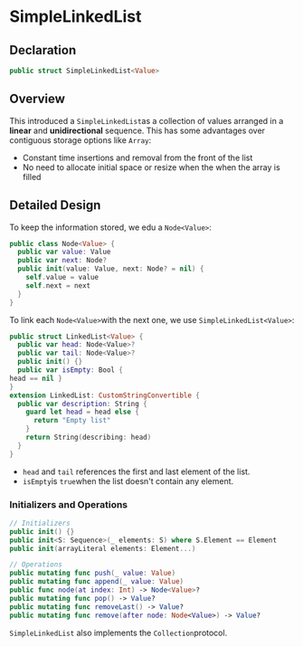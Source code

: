 # SimpleLinkedList

## Declaration

```swift
public struct SimpleLinkedList<Value>
```

## Overview
This introduced a `SimpleLinkedList`as a collection of values arranged in a **linear** and **unidirectional** sequence. This has some advantages over contiguous storage options like `Array`:

-  Constant time insertions and removal from the front of the list
- No need to allocate initial space or resize when the when the array is filled

## Detailed Design
To keep the information stored, we edu a `Node<Value>`:
```swift
public class Node<Value> {
  public var value: Value
  public var next: Node?
  public init(value: Value, next: Node? = nil) {
    self.value = value
    self.next = next
  }
}
```

To link each `Node<Value>`with the next one, we use `SimpleLinkedList<Value>`:
```swift
public struct LinkedList<Value> {
  public var head: Node<Value>?
  public var tail: Node<Value>?
  public init() {}
  public var isEmpty: Bool {
head == nil }
}
extension LinkedList: CustomStringConvertible {
  public var description: String {
    guard let head = head else {
      return "Empty list"
    }
    return String(describing: head)
  }
}
```

- `head` and `tail` references the first and last element of the list.
- `isEmpty`is `true`when the list doesn't contain any element. 

### Initializers and Operations
```swift
// Initializers
public init() {}
public init<S: Sequence>(_ elements: S) where S.Element == Element
public init(arrayLiteral elements: Element...)

// Operations
public mutating func push(_ value: Value)
public mutating func append(_ value: Value) 
public func node(at index: Int) -> Node<Value>?
public mutating func pop() -> Value?
public mutating func removeLast() -> Value?
public mutating func remove(after node: Node<Value>) -> Value?

```
`SimpleLinkedList` also implements the `Collection`protocol.

